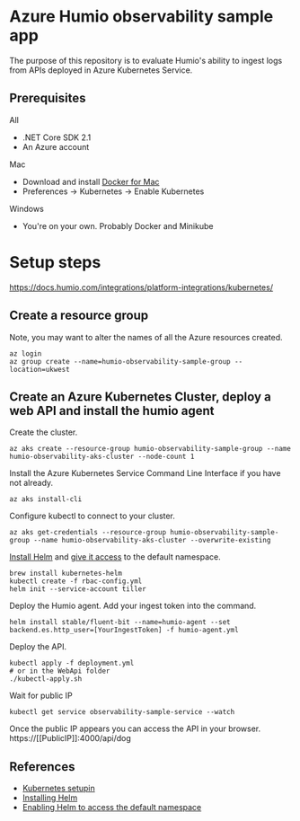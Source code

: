# Azure Humio observability sample app

The purpose of this repository is to evaluate Humio's ability to ingest logs from APIs deployed in
Azure Kubernetes Service. 

## Prerequisites

All
 * .NET Core SDK 2.1
 * An Azure account

Mac
  
  * Download and install [Docker for Mac](https://docs.docker.com/docker-for-mac/install/)
  * Preferences -> Kubernetes -> Enable Kubernetes

Windows
 * You're on your own. Probably Docker and Minikube
 
# Setup steps


https://docs.humio.com/integrations/platform-integrations/kubernetes/


## Create a resource group

Note, you may want to alter the names of all the Azure resources created.

```
az login
az group create --name=humio-observability-sample-group --location=ukwest
```

## Create an Azure Kubernetes Cluster, deploy a web API and install the humio agent

Create the cluster.

```
az aks create --resource-group humio-observability-sample-group --name humio-observability-aks-cluster --node-count 1
```

Install the Azure Kubernetes Service Command Line Interface if you have not already. 
```
az aks install-cli
```

Configure kubectl to connect to your cluster. 
```
az aks get-credentials --resource-group humio-observability-sample-group --name humio-observability-aks-cluster --overwrite-existing
```

[Install Helm](https://docs.helm.sh/using_helm/#installing-helm) and [give it access](https://docs.helm.sh/using_helm/#example-service-account-with-cluster-admin-role) to the default namespace.
```
brew install kubernetes-helm
kubectl create -f rbac-config.yml
helm init --service-account tiller
```

Deploy the Humio agent. Add your ingest token into the command.
```
helm install stable/fluent-bit --name=humio-agent --set backend.es.http_user=[YourIngestToken] -f humio-agent.yml
```

Deploy the API.

```
kubectl apply -f deployment.yml
# or in the WebApi folder
./kubectl-apply.sh
```

Wait for public IP
```
kubectl get service observability-sample-service --watch
```

Once the public IP appears you can access the API in your browser. https://[[PublicIP]]:4000/api/dog



## References

- [Kubernetes setupin](https://docs.humio.com/integrations/platform-integrations/kubernetes/)
- [Installing Helm](https://docs.helm.sh/using_helm/#installing-helm)
- [Enabling Helm to access the default namespace](https://docs.helm.sh/using_helm/#example-service-account-with-cluster-admin-role)


